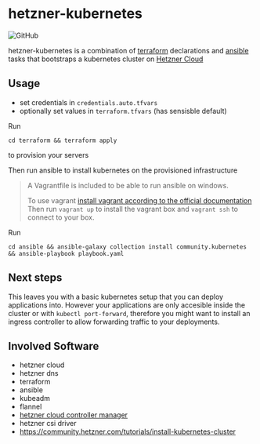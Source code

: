 # hetzner-kubernetes
![GitHub](https://img.shields.io/github/license/danielr1996/hetzner-kubernetes)

hetzner-kubernetes is a combination of [terraform](https://www.terraform.io/) declarations and 
[ansible](https://docs.ansible.com/ansible/latest/index.html) tasks that bootstraps 
a kubernetes cluster on [Hetzner Cloud](https://www.hetzner.com/de/cloud)

## Usage

- set credentials in `credentials.auto.tfvars`
- optionally set values in `terraform.tfvars` (has sensisble default)

Run

```
cd terraform && terraform apply
```
to provision your servers 

Then run ansible to install kubernetes on the provisioned infrastructure
> A Vagrantfile is included to be able to run ansible on windows. 
> 
> To use vagrant [install vagrant according to the official documentation](https://www.vagrantup.com/docs/installation)
> Then run `vagrant up` to install the vagrant box and `vagrant ssh` to connect to your box.

Run 
```
cd ansible && ansible-galaxy collection install community.kubernetes && ansible-playbook playbook.yaml
```

## Next steps
This leaves you with a basic kubernetes setup that you can deploy applications into.
However your applications are only accesible inside the cluster or with `kubectl port-forward`, 
therefore you might want to install an ingress controller to allow forwarding traffic to your deployments.


## Involved Software
- hetzner cloud
- hetzner dns
- terraform
- ansible
- kubeadm
- flannel
- [hetzner cloud controller manager](https://github.com/hetznercloud/hcloud-cloud-controller-manager)
- hetzner csi driver
- https://community.hetzner.com/tutorials/install-kubernetes-cluster
